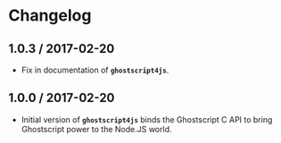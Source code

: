 # Changelog

## 1.0.3 / 2017-02-20

* Fix in documentation of **`ghostscript4js`**.

## 1.0.0 / 2017-02-20

* Initial version of **`ghostscript4js`** binds the Ghostscript C API to bring Ghostscript power to the Node.JS world.
